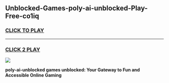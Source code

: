 
## Unblocked-Games-poly-ai-unblocked-Play-Free-co1iq
<h3>
<a href="https://premium76.site?title=poly-ai-unblocked&ref=21A">CLICK TO PLAY</a></h3>
<hr>

<h3>
<a href="https://premium76.site?title=poly-ai-unblocked&ref=21A">CLICK 2 PLAY</a>
  
</h3>

<a href="https://premium76.site?title=poly-ai-unblocked&ref=21A"><img src="https://clearcache.store/games.png"></a>


**poly-ai-unblocked games unblocked: Your Gateway to Fun and Accessible Online Gaming**
